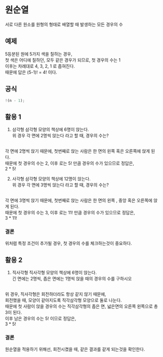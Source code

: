# 원순열

서로 다른 원소를 원형의 형태로 배열할 때 발생하는 모든 경우의 수 <br/>

## 예제

5등분된 원에 5가지 색을 칠하는 경우, <br/>
첫 색은 어디에 칠하던, 모두 같은 경우가 되므로, 첫 경우의 수는 1 <br/>
이후는 차례대로 4, 3, 2, 1 로 좁혀진다. <br/>
때문에 답은 (5-1)! = 4! 이다. <br/>

## 공식

```js
!(n - 1);
```

## 활용 1

1. 삼각형
   삼각형 모양의 책상에 6명이 앉는다. <br/>
   위 경우 각 면에 2명씩 앉는다 라고 할 때, 경우의 수는? <br/>
   <br/>

각 면에 2명씩 앉기 때문에, 첫번째로 앉는 사람은 한 면의 왼쪽 혹은 오른쪽에 앉게 된다. <br/>
때문에 첫 경우의 수는 2, 이후 로는 5! 만큼 경우의 수가 있으므로 정답은, <br/>
2 \* 5! <br/>

2. 사각형
   삼각형 모양의 책상에 12명이 앉는다. <br/>
   위 경우 각 면에 3명씩 앉는다 라고 할 때, 경우의 수는? <br/>
   <br/>

각 면에 3명씩 앉기 때문에, 첫번째로 앉는 사람은 한 면의 왼쪽 , 중앙 혹은 오른쪽에 앉게 된다. <br/>
때문에 첫 경우의 수는 3, 이후 로는 11! 만큼 경우의 수가 있으므로 정답은, <br/>
3 \* 11! <br/>

### 결론

위처렴 특정 조건이 추가될 경우, 첫 경우의 수를 체크하는것이 중요하다.

## 활용 2

1. 직사각형
   직사각형 모양의 책상에 6명이 앉는다. <br/>
   긴 면에는 2명씩, 좁은 면에는 1명씩 앉을 때의 경우의 수를 구하시오 <br/>
   <br/>

위 경우, 직사각형은 회전하더라도 항상 같지 않기 때문에, <br/>
회전했을 때, 모양이 같아지도록 직각삼각형 모양으로 둘로 나눈다. <br/>
때문에 첫 사람이 앉을 경우의 수는 직각삼각형의 좁은 면, 넓은면의 오른쪽 왼쪽으로 총 3이 된다. <br/>
이후 남은 경우의 수는 5! 이므로 정답은,<br/>
3 \* 5!

### 결론

원순열을 적용하기 위해선, 회전시켰을 때, 같은 결과를 같게 되는것을 확인한다.
